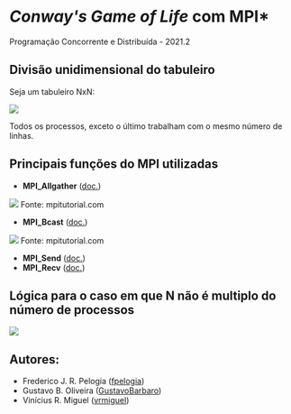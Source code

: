 # *Conway's Game of Life* com MPI*
Programação Concorrente e Distribuída - 2021.2

## Divisão unidimensional do tabuleiro
Seja um tabuleiro NxN:

![](https://i.imgur.com/NTlFKrv.png)


Todos os processos, exceto o último trabalham com o mesmo número de linhas.

## Principais funções do MPI utilizadas
* **MPI_Allgather** ([doc.](https://docs.microsoft.com/en-us/message-passing-interface/mpi-allgather-function))

![](https://i.imgur.com/dYH8FEy.png) Fonte: mpitutorial.com

* **MPI_Bcast** ([doc.](https://docs.microsoft.com/en-us/message-passing-interface/mpi-bcast-function))

![](https://i.imgur.com/G7XNuYy.png) Fonte: mpitutorial.com


* **MPI_Send** ([doc.](https://docs.microsoft.com/en-us/message-passing-interface/mpi-send-function))
* **MPI_Recv** ([doc.](https://docs.microsoft.com/en-us/message-passing-interface/mpi-recv-function))

## Lógica para o caso em que N não é multiplo do número de processos
![](https://i.imgur.com/VMReEF6.png)



## Autores:
- Frederico J. R. Pelogia ([fpelogia](https://github.com/fpelogia/))
- Gustavo B. Oliveira ([GustavoBarbaro](https://github.com/GustavoBarbaro/))
- Vinícius R. Miguel ([vrmiguel](https://github.com/vrmiguel))


